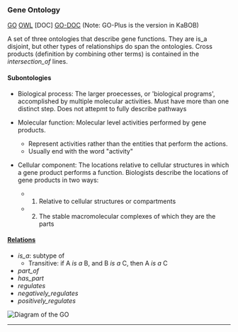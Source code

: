 ### Gene Ontology <a name="gene-ontology" />
[GO][GO] [OWL][GO-OWL] [DOC] [GO-DOC]
(Note: GO-Plus is the version in KaBOB)

A set of three ontologies that describe gene functions. They are is_a disjoint, but other types of relationships do span the ontologies. Cross products (definition by combining other terms) is contained in the *intersection_of* lines.

#### Subontologies
* Biological process: The larger proecesses, or 'biological programs', accomplished by multiple molecular activities. Must have more than one distinct step. Does not attepmt to fully describe pathways

* Molecular function: Molecular level activities performed by gene products.
    * Represent activities rather than the entities that perform the actions.
    * Usually end with the word "activity"

* Cellular component: The locations relative to cellular structures in which a gene product performs a function. Biologists describe the locations of gene products in two ways:
    * 1. Relative to cellular structures or compartments
    * 2. The stable macromolecular complexes of which they are the parts

#### [Relations][GO-Relations]

* *is_a*: subtype of
    * Transitive: if A *is a* B, and B *is a* C, then A *is a* C
* *part_of*
* *has_part*
* *regulates*
* *negatively_regulates*
* *positively_regulates*

![Diagram of the GO](http://www.geneontology.org/sites/default/files/u425/diag-ontology-graph.gif)

***

[GO]: http://www.geneontology.org/
[GO-OWL]: http://purl.obolibrary.org/obo/go.owl
[GO-DOC]: http://www.geneontology.org/page/ontology-documentation
[GO-Relations]: http://www.geneontology.org/page/ontology-relations

